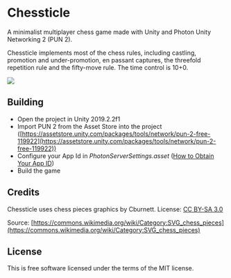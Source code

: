 # Chessticle

A minimalist multiplayer chess game made with Unity and Photon Unity Networking 2 (PUN 2).

Chessticle implements most of the chess rules, including castling, promotion and under-promotion, en passant captures, the threefold repetition rule and the fifty-move rule. The time control is 10+0.

![](https://i.imgur.com/lI4onF4.png)

## Building
- Open the project in Unity 2019.2.2f1
- Import PUN 2 from the Asset Store into the project ([https://assetstore.unity.com/packages/tools/network/pun-2-free-119922](https://assetstore.unity.com/packages/tools/network/pun-2-free-119922))
- Configure your App Id in *PhotonServerSettings.asset* ([How to Obtain Your App ID](https://doc.photonengine.com/en-us/realtime/current/getting-started/obtain-your-app-id))
- Build the game

## Credits
Chessticle uses chess pieces graphics by Cburnett. License: [CC BY-SA 3.0](https://creativecommons.org/licenses/by-sa/3.0/deed.en)

Source: [https://commons.wikimedia.org/wiki/Category:SVG_chess_pieces](https://commons.wikimedia.org/wiki/Category:SVG_chess_pieces)

## License
This is free software licensed under the terms of the MIT license.
